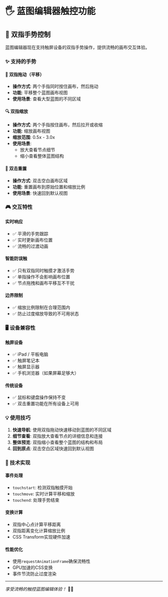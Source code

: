 # 🖐️ 蓝图编辑器触控功能

## 📱 双指手势控制

蓝图编辑器现在支持触屏设备的双指手势操作，提供流畅的画布交互体验。

### ✨ 支持的手势

#### 🚀 双指拖动（平移）
- **操作方式**: 两个手指同时按住画布，然后拖动
- **功能**: 平移整个蓝图画布视图
- **使用场景**: 查看大型蓝图的不同区域

#### 🔍 双指缩放
- **操作方式**: 两个手指按住画布，然后拉开或收缩
- **功能**: 缩放画布视图
- **缩放范围**: 0.5x - 3.0x
- **使用场景**: 
  - 放大查看节点细节
  - 缩小查看整体蓝图结构

#### 🎯 双击重置
- **操作方式**: 双击空白画布区域
- **功能**: 重置画布到原始位置和缩放比例
- **使用场景**: 快速回到默认视图

### 🎮 交互特性

#### 实时响应
- ✅ 平滑的手势跟踪
- ✅ 实时更新画布位置
- ✅ 流畅的过渡动画

#### 智能防误触
- ✅ 只有双指同时触摸才激活手势
- ✅ 单指操作不会影响画布位置
- ✅ 节点拖拽和画布平移互不干扰

#### 边界限制
- ✅ 缩放比例限制在合理范围内
- ✅ 防止过度缩放导致的不可用状态

### 🖥️ 设备兼容性

#### 触屏设备
- ✅ iPad / 平板电脑
- ✅ 触屏笔记本
- ✅ 触屏显示器
- ✅ 手机浏览器（如果屏幕足够大）

#### 传统设备
- ✅ 鼠标和键盘操作保持不变
- ✅ 双击重置功能在所有设备上可用

### 💡 使用技巧

1. **快速导航**: 使用双指拖动快速移动到蓝图的不同区域
2. **细节查看**: 双指放大查看节点的详细信息和连接
3. **整体预览**: 双指缩小查看整个蓝图的结构和布局
4. **回到原点**: 双击空白区域快速回到默认视图

### 🚀 技术实现

#### 事件处理
- `touchstart`: 检测双指触摸开始
- `touchmove`: 实时计算平移和缩放
- `touchend`: 处理手势结束

#### 变换计算
- 双指中心点计算平移距离
- 双指距离变化计算缩放比例
- CSS Transform实现硬件加速

#### 性能优化
- 使用`requestAnimationFrame`确保流畅性
- GPU加速的CSS变换
- 事件节流防止过度渲染

---

*享受流畅的触控蓝图编辑体验！* 🎨✨ 